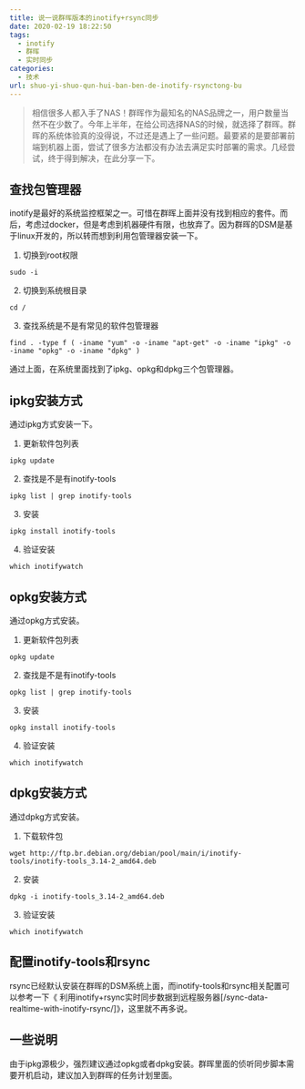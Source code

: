 ```yaml
---
title: 说一说群晖版本的inotify+rsync同步
date: 2020-02-19 18:22:50
tags: 
  - inotify
  - 群晖
  - 实时同步
categories:
  - 技术
url: shuo-yi-shuo-qun-hui-ban-ben-de-inotify-rsynctong-bu
---
```


> 相信很多人都入手了NAS！群晖作为最知名的NAS品牌之一，用户数量当然不在少数了。今年上半年，在给公司选择NAS的时候，就选择了群晖。群晖的系统体验真的没得说，不过还是遇上了一些问题。最要紧的是要部署前端到机器上面，尝试了很多方法都没有办法去满足实时部署的需求。几经尝试，终于得到解决，在此分享一下。

<!--more-->

## 查找包管理器

inotify是最好的系统监控框架之一。可惜在群晖上面并没有找到相应的套件。而后，考虑过docker，但是考虑到机器硬件有限，也放弃了。因为群晖的DSM是基于linux开发的，所以转而想到利用包管理器安装一下。

1. 切换到root权限

```
sudo -i
```

2. 切换到系统根目录

```
cd /
```

3. 查找系统是不是有常见的软件包管理器

```
find . -type f ( -iname "yum" -o -iname "apt-get" -o -iname "ipkg" -o -iname "opkg" -o -iname "dpkg" )
```

通过上面，在系统里面找到了ipkg、opkg和dpkg三个包管理器。

## ipkg安装方式

通过ipkg方式安装一下。

1. 更新软件包列表

```
ipkg update
```

2. 查找是不是有inotify-tools

```
ipkg list | grep inotify-tools
```

3. 安装

```
ipkg install inotify-tools
```

4. 验证安装

```
which inotifywatch
```

## opkg安装方式

通过opkg方式安装。

1. 更新软件包列表

```
opkg update
```

2. 查找是不是有inotify-tools

```
opkg list | grep inotify-tools
```

3. 安装

```
opkg install inotify-tools
```

4. 验证安装

```
which inotifywatch
```

## dpkg安装方式

通过dpkg方式安装。

1. 下载软件包

```
wget http://ftp.br.debian.org/debian/pool/main/i/inotify-tools/inotify-tools_3.14-2_amd64.deb
```

2. 安装

```
dpkg -i inotify-tools_3.14-2_amd64.deb
```

3. 验证安装

```
which inotifywatch
```

## 配置inotify-tools和rsync

rsync已经默认安装在群晖的DSM系统上面，而inotify-tools和rsync相关配置可以参考一下《
利用inotify+rsync实时同步数据到远程服务器[/sync-data-realtime-with-inotify-rsync/]》，这里就不再多说。

## 一些说明

由于ipkg源极少，强烈建议通过opkg或者dpkg安装。群晖里面的侦听同步脚本需要开机启动，建议加入到群晖的任务计划里面。